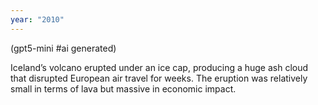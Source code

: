 ```yaml
---
year: "2010"
---
```


(gpt5-mini #ai generated)

Iceland’s volcano erupted under an ice cap, producing a huge ash cloud that disrupted European air travel for weeks. The eruption was relatively small in terms of lava but massive in economic impact.
